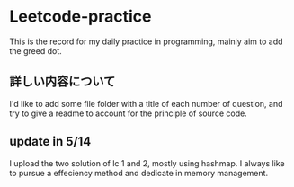 # Leetcode-practice
This is the record for my daily practice in programming, mainly aim to add the greed dot.

## 詳しい内容について
I'd like to add some file folder with a title of each number of question, and try to give a readme to account for the principle of source code.

## update in 5/14
I upload the two solution of lc 1 and 2, mostly using hashmap.
I always like to pursue a effeciency method and dedicate in memory management.
